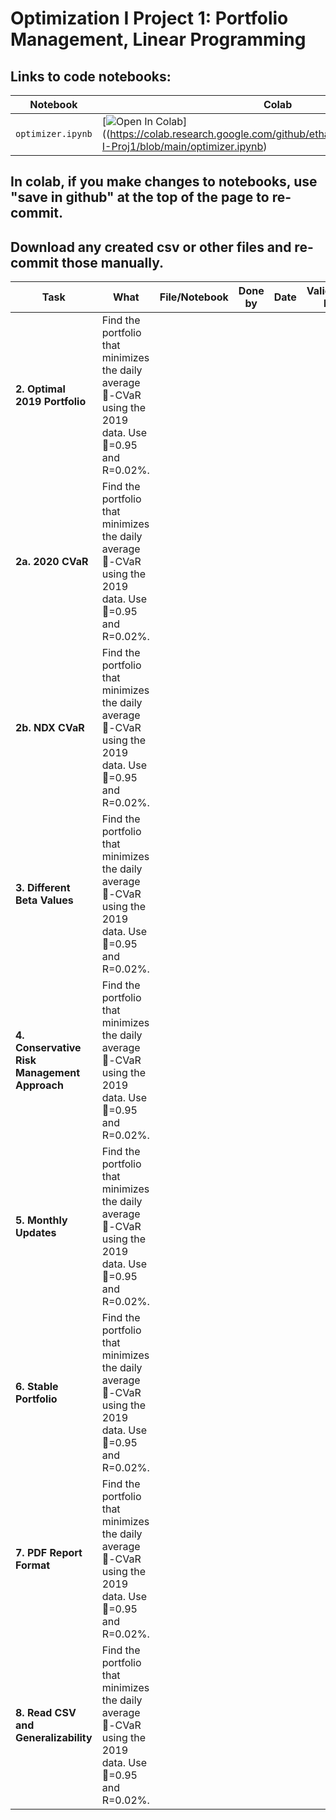 # Optimization I Project 1: Portfolio Management, Linear Programming

## Links to code notebooks:

| Notebook        | Colab |
|-----------------|-------|
| `optimizer.ipynb` | [![Open In Colab](https://colab.research.google.com/assets/colab-badge.svg)]((https://colab.research.google.com/github/ethandavenport/Optimization-I-Proj1/blob/main/optimizer.ipynb) | 

## In colab, if you make changes to notebooks, use "save in github" at the top of the page to re-commit.
## Download any created csv or other files and re-commit those manually.

| Task                           | What                                                                                                                             | File/Notebook | Done by | Date | Validated by | Notes / PR |
| ------------------------------ | -------------------------------------------------------------------------------------------------------------------------------- | ------------- | ------- | ---- | ------------ | ---------- |
| **2. Optimal 2019 Portfolio**         | Find the portfolio that minimizes the daily average -CVaR using the 2019 data. Use =0.95 and R=0.02%.                      |  |         |      |              |       |
| **2a. 2020 CVaR**         | Find the portfolio that minimizes the daily average -CVaR using the 2019 data. Use =0.95 and R=0.02%.                      |  |         |      |              |       |
| **2b. NDX CVaR**         | Find the portfolio that minimizes the daily average -CVaR using the 2019 data. Use =0.95 and R=0.02%.                      |  |         |      |              |       |
| **3. Different Beta Values**         | Find the portfolio that minimizes the daily average -CVaR using the 2019 data. Use =0.95 and R=0.02%.                      |  |         |      |              |       |
| **4. Conservative Risk Management Approach**         | Find the portfolio that minimizes the daily average -CVaR using the 2019 data. Use =0.95 and R=0.02%.                      |  |         |      |              |       |
| **5. Monthly Updates**         | Find the portfolio that minimizes the daily average -CVaR using the 2019 data. Use =0.95 and R=0.02%.                      |  |         |      |              |       |
| **6. Stable Portfolio**         | Find the portfolio that minimizes the daily average -CVaR using the 2019 data. Use =0.95 and R=0.02%.                      |  |         |      |              |       |
| **7. PDF Report Format**         | Find the portfolio that minimizes the daily average -CVaR using the 2019 data. Use =0.95 and R=0.02%.                      |  |         |      |              |       |
| **8. Read CSV and Generalizability**         | Find the portfolio that minimizes the daily average -CVaR using the 2019 data. Use =0.95 and R=0.02%.                      |  |         |      |              |       |
